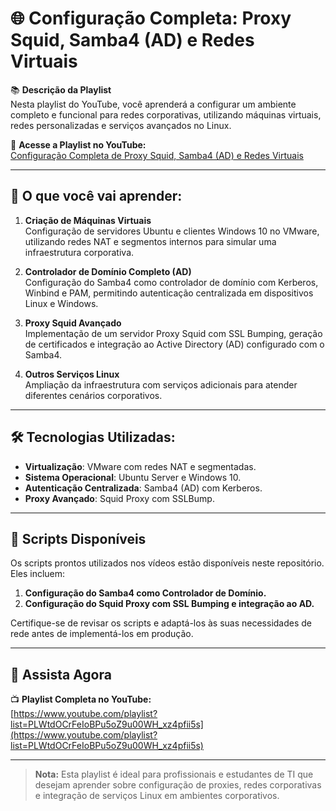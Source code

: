 
# 🌐 Configuração Completa: Proxy Squid, Samba4 (AD) e Redes Virtuais

📚 **Descrição da Playlist**  
Nesta playlist do YouTube, você aprenderá a configurar um ambiente completo e funcional para redes corporativas, utilizando máquinas virtuais, redes personalizadas e serviços avançados no Linux.  

🔗 **Acesse a Playlist no YouTube:**  
[Configuração Completa de Proxy Squid, Samba4 (AD) e Redes Virtuais](https://www.youtube.com/playlist?list=PLWtdOCrFeIoBPu5oZ9u00WH_xz4pfii5s)

---

## 🚀 O que você vai aprender:
1. **Criação de Máquinas Virtuais**  
   Configuração de servidores Ubuntu e clientes Windows 10 no VMware, utilizando redes NAT e segmentos internos para simular uma infraestrutura corporativa.  

2. **Controlador de Domínio Completo (AD)**  
   Configuração do Samba4 como controlador de domínio com Kerberos, Winbind e PAM, permitindo autenticação centralizada em dispositivos Linux e Windows.  

3. **Proxy Squid Avançado**  
   Implementação de um servidor Proxy Squid com SSL Bumping, geração de certificados e integração ao Active Directory (AD) configurado com o Samba4.  

4. **Outros Serviços Linux**  
   Ampliação da infraestrutura com serviços adicionais para atender diferentes cenários corporativos.  

---

## 🛠️ Tecnologias Utilizadas:
- **Virtualização**: VMware com redes NAT e segmentadas.  
- **Sistema Operacional**: Ubuntu Server e Windows 10.  
- **Autenticação Centralizada**: Samba4 (AD) com Kerberos.  
- **Proxy Avançado**: Squid Proxy com SSLBump.  

---

## 📂 Scripts Disponíveis
Os scripts prontos utilizados nos vídeos estão disponíveis neste repositório. Eles incluem:  
1. **Configuração do Samba4 como Controlador de Domínio.**  
2. **Configuração do Squid Proxy com SSL Bumping e integração ao AD.**

Certifique-se de revisar os scripts e adaptá-los às suas necessidades de rede antes de implementá-los em produção.

---

## 🎥 Assista Agora
📺 **Playlist Completa no YouTube:**  
[https://www.youtube.com/playlist?list=PLWtdOCrFeIoBPu5oZ9u00WH_xz4pfii5s](https://www.youtube.com/playlist?list=PLWtdOCrFeIoBPu5oZ9u00WH_xz4pfii5s)

---

> **Nota:** Esta playlist é ideal para profissionais e estudantes de TI que desejam aprender sobre configuração de proxies, redes corporativas e integração de serviços Linux em ambientes corporativos.

